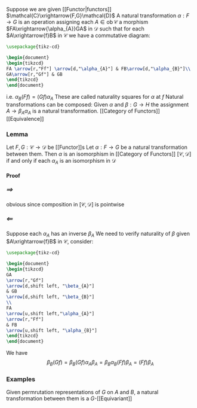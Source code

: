 Suppose we are given [[Functor|functors]] $\mathcal{C}\xrightarrow{F,G}\mathcal{D}$
A natural transformation $\alpha:F\to G$ is an operation
assigning each $A\in \operatorname{ob}\mathcal{C}$ a morphism $FA\xrightarrow{\alpha_{A}}GA$ in $\mathcal{D}$ 
such that for each $A\xrightarrow{f}B$ in $\mathcal{C}$ 
we have a commutative diagram:
```tikz
\usepackage{tikz-cd}

\begin{document}
\begin{tikzcd}
FA \arrow[r,"Ff"] \arrow[d,"\alpha_{A}"] & FB\arrow[d,"\alpha_{B}"]\\
GA\arrow[r,"Gf"] & GB
\end{tikzcd}
\end{document}
```
i.e. $\alpha_{B}(Ff)=(Gf)\alpha_{A}$
These are called naturality squares for $\alpha$ at $f$
Natural transformations can be composed:
Given $\alpha$ and $\beta:G\to H$ the assignment $A\to \beta_{A}\alpha_{A}$ is a natural transformation.
[[Category of Functors]]
[[Equivalence]]
### Lemma
Let $F,G:\mathcal{C}\to \mathcal{D}$ be [[Functor]]s
Let $\alpha:F\to G$ be a natural transformation between them.
Then $\alpha$ is an isomorphism in [[Category of Functors]] $[\mathcal{C}, \mathcal{D}]$ 
if and only if 
each $\alpha_{A}$ is an isomorphism in $\mathcal{D}$
#### Proof
##### $\implies$
obvious since composition in $[\mathcal{C},\mathcal{D}]$ is pointwise
##### $\impliedby$
Suppose each $\alpha_{A}$ has an inverse $\beta_{A}$ 
We need to verify naturality of $\beta$
given $A\xrightarrow{f}B$ in $\mathcal{C}$, consider:
```tikz
\usepackage{tikz-cd}

\begin{document}
\begin{tikzcd}
GA 
\arrow[r,"Gf"] 
\arrow[d,shift left, "\beta_{A}"] 
& GB
\arrow[d,shift left, "\beta_{B}"]
\\
FA
\arrow[u,shift left,"\alpha_{A}"]
\arrow[r,"Ff"] 
& FB 
\arrow[u,shift left, "\alpha_{B}"]
\end{tikzcd}
\end{document}
```
We have 
$$
\beta_{B}(Gf)=\beta_{B}(Gf)\alpha_{A}\beta_{A}=\beta_{B}\alpha_{B}(Ff)\beta_{A}=(Ff)\beta_{A}
$$ 
### Examples
Given permrutation representations of $G$ on $A$ and $B$, 
a natural transformation between them is a $G$-[[Equivariant]] 
